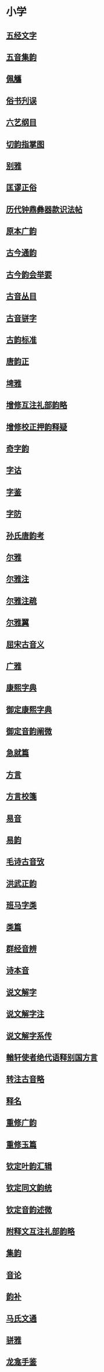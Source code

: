 # 小学

## [五经文字](百家\儒家\小学\五经文字)

## [五音集韵](百家\儒家\小学\五音集韵)

## [佩觿](百家\儒家\小学\佩觿)

## [俗书刋误](百家\儒家\小学\俗书刋误)

## [六艺纲目](百家\儒家\小学\六艺纲目)

## [切韵指掌图](百家\儒家\小学\切韵指掌图)

## [别雅](百家\儒家\小学\别雅)

## [匡谬正俗](百家\儒家\小学\匡谬正俗)

## [历代钟鼎彝器款识法帖](百家\儒家\小学\历代钟鼎彝器款识法帖)

## [原本广韵](百家\儒家\小学\原本广韵)

## [古今通韵](百家\儒家\小学\古今通韵)

## [古今韵会举要](百家\儒家\小学\古今韵会举要)

## [古音丛目](百家\儒家\小学\古音丛目)

## [古音骈字](百家\儒家\小学\古音骈字)

## [古韵标准](百家\儒家\小学\古韵标准)

## [唐韵正](百家\儒家\小学\唐韵正)

## [埤雅](百家\儒家\小学\埤雅)

## [增修互注礼部韵略](百家\儒家\小学\增修互注礼部韵略)

## [增修校正押韵释疑](百家\儒家\小学\增修校正押韵释疑)

## [奇字韵](百家\儒家\小学\奇字韵)

## [字诂](百家\儒家\小学\字诂)

## [字鉴](百家\儒家\小学\字鉴)

## [字防](百家\儒家\小学\字防)

## [孙氏唐韵考](百家\儒家\小学\孙氏唐韵考)

## [尔雅](百家\儒家\小学\尔雅)

## [尔雅注](百家\儒家\小学\尔雅注)

## [尔雅注疏](百家\儒家\小学\尔雅注疏)

## [尔雅翼](百家\儒家\小学\尔雅翼)

## [屈宋古音义](百家\儒家\小学\屈宋古音义)

## [广雅](百家\儒家\小学\广雅)

## [康熙字典](百家\儒家\小学\康熙字典)

## [御定康熙字典](百家\儒家\小学\御定康熙字典)

## [御定音韵阐微](百家\儒家\小学\御定音韵阐微)

## [急就篇](百家\儒家\小学\急就篇)

## [方言](百家\儒家\小学\方言)

## [方言校箋](百家\儒家\小学\方言校箋)

## [易音](百家\儒家\小学\易音)

## [易韵](百家\儒家\小学\易韵)

## [毛诗古音攷](百家\儒家\小学\毛诗古音攷)

## [洪武正韵](百家\儒家\小学\洪武正韵)

## [班马字类](百家\儒家\小学\班马字类)

## [类篇](百家\儒家\小学\类篇)

## [群经音辨](百家\儒家\小学\群经音辨)

## [诗本音](百家\儒家\小学\诗本音)

## [说文解字](百家\儒家\小学\说文解字)

## [说文解字注](百家\儒家\小学\说文解字注)

## [说文解字系传](百家\儒家\小学\说文解字系传)

## [輶轩使者绝代语释别国方言](百家\儒家\小学\輶轩使者绝代语释别国方言)

## [转注古音略](百家\儒家\小学\转注古音略)

## [释名](百家\儒家\小学\释名)

## [重修广韵](百家\儒家\小学\重修广韵)

## [重修玉篇](百家\儒家\小学\重修玉篇)

## [钦定叶韵汇辑](百家\儒家\小学\钦定叶韵汇辑)

## [钦定同文韵统](百家\儒家\小学\钦定同文韵统)

## [钦定音韵述微](百家\儒家\小学\钦定音韵述微)

## [附释文互注礼部韵略](百家\儒家\小学\附释文互注礼部韵略)

## [集韵](百家\儒家\小学\集韵)

## [音论](百家\儒家\小学\音论)

## [韵补](百家\儒家\小学\韵补)

## [马氏文通](百家\儒家\小学\马氏文通)

## [骈雅](百家\儒家\小学\骈雅)

## [龙龛手鉴](百家\儒家\小学\龙龛手鉴)

